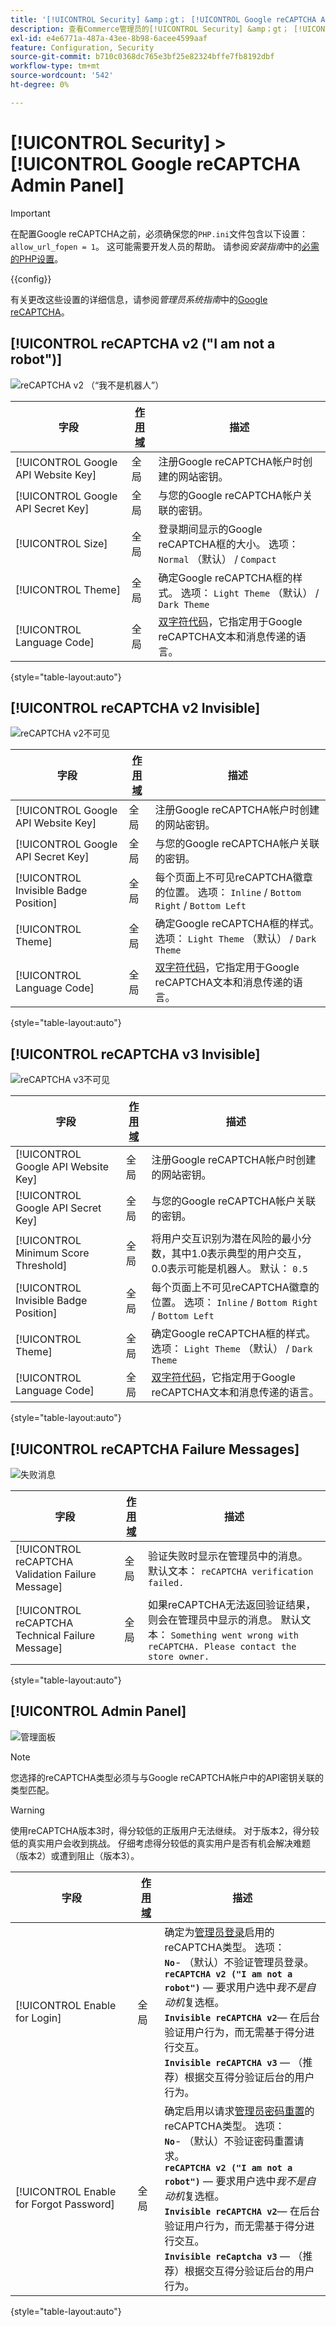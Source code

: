 ```yaml
---
title: '[!UICONTROL Security] &amp；gt； [!UICONTROL Google reCAPTCHA Admin Panel]'
description: 查看Commerce管理员的[!UICONTROL Security] &amp；gt； [!UICONTROL Google reCAPTCHA Admin Panel]页面上的配置设置。
exl-id: e4e6771a-487a-43ee-8b98-6acee4599aaf
feature: Configuration, Security
source-git-commit: b710c0368dc765e3bf25e82324bffe7fb8192dbf
workflow-type: tm+mt
source-wordcount: '542'
ht-degree: 0%

---
```


# [!UICONTROL Security] > [!UICONTROL Google reCAPTCHA Admin Panel]

>[!IMPORTANT]
>
>在配置Google reCAPTCHA之前，必须确保您的`PHP.ini`文件包含以下设置：`allow_url_fopen = 1`。 这可能需要开发人员的帮助。 请参阅&#x200B;_安装指南_&#x200B;中的[必需的PHP设置](https://experienceleague.adobe.com/docs/commerce-operations/installation-guide/prerequisites/php-settings.html?lang=zh-Hans)。

{{config}}

有关更改这些设置的详细信息，请参阅&#x200B;_管理员系统指南_&#x200B;中的[Google reCAPTCHA](../../systems/security-google-recaptcha.md)。

## [!UICONTROL reCAPTCHA v2 ("I am not a robot")]

![reCAPTCHA v2 （“我不是机器人”）](./assets/recaptcha-admin-v2-not-robot.png)<!-- zoom -->

| 字段 | [作用域](../../getting-started/websites-stores-views.md#scope-settings) | 描述 |
|--|--|--|
| [!UICONTROL Google API Website Key] | 全局 | 注册Google reCAPTCHA帐户时创建的网站密钥。 |
| [!UICONTROL Google API Secret Key] | 全局 | 与您的Google reCAPTCHA帐户关联的密钥。 |
| [!UICONTROL Size] | 全局 | 登录期间显示的Google reCAPTCHA框的大小。 选项： `Normal` （默认） / `Compact` |
| [!UICONTROL Theme] | 全局 | 确定Google reCAPTCHA框的样式。 选项： `Light Theme` （默认） / `Dark Theme` |
| [!UICONTROL Language Code] | 全局 | [双字符代码](https://developers.google.com/recaptcha/docs/language)，它指定用于Google reCAPTCHA文本和消息传递的语言。 |

{style="table-layout:auto"}

## [!UICONTROL reCAPTCHA v2 Invisible]

![reCAPTCHA v2不可见](./assets/recaptcha-admin-v2-invisible.png)<!-- zoom -->

| 字段 | [作用域](../../getting-started/websites-stores-views.md#scope-settings) | 描述 |
|--|--|--|
| [!UICONTROL Google API Website Key] | 全局 | 注册Google reCAPTCHA帐户时创建的网站密钥。 |
| [!UICONTROL Google API Secret Key] | 全局 | 与您的Google reCAPTCHA帐户关联的密钥。 |
| [!UICONTROL Invisible Badge Position] | 全局 | 每个页面上不可见reCAPTCHA徽章的位置。 选项： `Inline` / `Bottom Right` / `Bottom Left` |
| [!UICONTROL Theme] | 全局 | 确定Google reCAPTCHA框的样式。 选项： `Light Theme` （默认） / `Dark Theme` |
| [!UICONTROL Language Code] | 全局 | [双字符代码](https://developers.google.com/recaptcha/docs/language)，它指定用于Google reCAPTCHA文本和消息传递的语言。 |

{style="table-layout:auto"}

## [!UICONTROL reCAPTCHA v3 Invisible]

![reCAPTCHA v3不可见](./assets/recaptcha-admin-v3-invisible.png)<!-- zoom -->

| 字段 | [作用域](../../getting-started/websites-stores-views.md#scope-settings) | 描述 |
|--|--|--|
| [!UICONTROL Google API Website Key] | 全局 | 注册Google reCAPTCHA帐户时创建的网站密钥。 |
| [!UICONTROL Google API Secret Key] | 全局 | 与您的Google reCAPTCHA帐户关联的密钥。 |
| [!UICONTROL Minimum Score Threshold] | 全局 | 将用户交互识别为潜在风险的最小分数，其中1.0表示典型的用户交互，0.0表示可能是机器人。 默认： `0.5` |
| [!UICONTROL Invisible Badge Position] | 全局 | 每个页面上不可见reCAPTCHA徽章的位置。 选项： `Inline` / `Bottom Right` / `Bottom Left` |
| [!UICONTROL Theme] | 全局 | 确定Google reCAPTCHA框的样式。 选项： `Light Theme` （默认） / `Dark Theme` |
| [!UICONTROL Language Code] | 全局 | [双字符代码](https://developers.google.com/recaptcha/docs/language)，它指定用于Google reCAPTCHA文本和消息传递的语言。 |

{style="table-layout:auto"}

## [!UICONTROL reCAPTCHA Failure Messages]

![失败消息](./assets/recaptcha-admin-failure-messages.png)<!-- zoom -->

| 字段 | [作用域](../../getting-started/websites-stores-views.md#scope-settings) | 描述 |
|--|--|--|
| [!UICONTROL reCAPTCHA Validation Failure Message] | 全局 | 验证失败时显示在管理员中的消息。 默认文本： `reCAPTCHA verification failed.` |
| [!UICONTROL reCAPTCHA Technical Failure Message] | 全局 | 如果reCAPTCHA无法返回验证结果，则会在管理员中显示的消息。 默认文本： `Something went wrong with reCAPTCHA. Please contact the store owner.` |

{style="table-layout:auto"}

## [!UICONTROL Admin Panel]

![管理面板](./assets/recaptcha-admin-panel.png)<!-- zoom -->

>[!NOTE]
>
>您选择的reCAPTCHA类型必须与与Google reCAPTCHA帐户中的API密钥关联的类型匹配。

>[!WARNING]
>
>使用reCAPTCHA版本3时，得分较低的正版用户无法继续。 对于版本2，得分较低的真实用户会收到挑战。 仔细考虑得分较低的真实用户是否有机会解决难题（版本2）或遭到阻止（版本3）。

| 字段 | [作用域](../../getting-started/websites-stores-views.md#scope-settings) | 描述 |
|--|--|--|
| [!UICONTROL Enable for Login] | 全局 | 确定为[管理员登录](https://experienceleague.adobe.com/docs/commerce-admin/start/admin/admin-signin.html?lang=zh-Hans)启用的reCAPTCHA类型。 选项：<br/>**`No`**- （默认）不验证管理员登录。<br />**`reCAPTCHA v2 ("I am not a robot")`** — 要求用户选中&#x200B;_我不是自动机_&#x200B;复选框。<br />**`Invisible reCAPTCHA v2`**— 在后台验证用户行为，而无需基于得分进行交互。<br/>**`Invisible reCAPTCHA v3`** — （推荐）根据交互得分验证后台的用户行为。 |
| [!UICONTROL Enable for Forgot Password] | 全局 | 确定启用以请求[管理员密码重置](https://experienceleague.adobe.com/docs/commerce-admin/start/admin/admin-signin.html?lang=zh-Hans#reset-your-password)的reCAPTCHA类型。 选项： <br/>**`No`**- （默认）不验证密码重置请求。<br />**`reCAPTCHA v2 ("I am not a robot")`** — 要求用户选中&#x200B;_我不是自动机_&#x200B;复选框。<br />**`Invisible reCAPTCHA v2`**— 在后台验证用户行为，而无需基于得分进行交互。<br/>**`Invisible reCaptcha v3`** — （推荐）根据交互得分验证后台的用户行为。 |

{style="table-layout:auto"}
